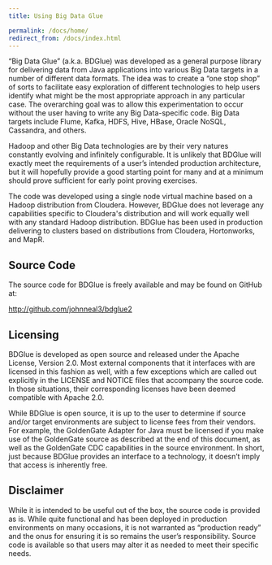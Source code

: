 ```yaml
---
title: Using Big Data Glue

permalink: /docs/home/
redirect_from: /docs/index.html
---
```


“Big Data Glue” (a.k.a. BDGlue) was developed as a general purpose library 
for delivering data from Java applications into various Big Data targets in a 
number of different data formats. The idea was to create a “one stop shop” 
of sorts to facilitate easy exploration of different technologies to help users 
identify what might be the most appropriate approach in any particular case. 
The overarching goal was to allow this experimentation to occur without the 
user having to write any Big Data-specific code. Big Data targets include 
Flume, Kafka, HDFS, Hive, HBase, Oracle NoSQL, Cassandra, and others.

Hadoop and other Big Data technologies are by their very natures constantly 
evolving and infinitely configurable. It is unlikely that BDGlue will exactly 
meet the requirements of a user’s intended production architecture, but it 
will hopefully provide a good starting point for many and at a minimum should 
prove sufficient for early point proving exercises.

The code was developed using a single node virtual machine based on a
Hadoop distribution from Cloudera. However, BDGlue does not leverage any 
capabilities specific to Cloudera's distribution and will work equally 
well with any standard Hadoop distribution. BDGlue has been used in 
production delivering to clusters based on distributions from Cloudera, 
Hortonworks, and MapR.

## Source Code

The source code for BDGlue is freely available and may be found on GitHub at: 

http://github.com/johnneal3/bdglue2

## Licensing

BDGlue is developed as open source and released under the Apache License, 
Version 2.0. Most external components that it interfaces with are licensed in 
this fashion as well, with a few exceptions which are called out explicitly in 
the LICENSE and NOTICE files that accompany the source code. In those 
situations, their corresponding licenses have been deemed compatible with 
Apache 2.0.

While BDGlue is open source, it is up to the user to 
determine if source and/or target environments are subject to license fees from 
their vendors.  For example, the GoldenGate Adapter for Java must be licensed 
if you make use of the GoldenGate source as described at the end of this 
document, as well as the GoldenGate CDC capabilities in the source environment. 
In short, just because BDGlue provides an interface to a technology, it 
doesn’t imply that access is inherently free.

## Disclaimer	

While it is intended to be useful out of the box, the source code is provided 
as is. While quite functional and has been deployed in production environments
on many occasions, it is not warranted as “production ready” 
and the onus for ensuring it is so remains the user’s responsibility. 
Source code is available so that users may alter it as needed to meet their 
specific needs.


